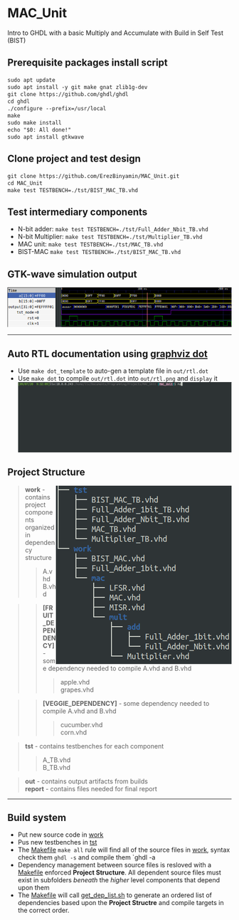 # MAC_Unit
Intro to GHDL with a basic Multiply and Accumulate with Build in Self Test (BIST)

## Prerequisite packages install script
```
sudo apt update
sudo apt install -y git make gnat zlib1g-dev
git clone https://github.com/ghdl/ghdl
cd ghdl
./configure --prefix=/usr/local
make
sudo make install
echo "$0: All done!"
sudo apt install gtkwave
```

## Clone project and test design
```
git clone https://github.com/ErezBinyamin/MAC_Unit.git
cd MAC_Unit
make test TESTBENCH=./tst/BIST_MAC_TB.vhd
```

## Test intermediary components
- N-bit adder: ```make test TESTBENCH=./tst/Full_Adder_Nbit_TB.vhd```  
- N-bit Multiplier: ```make test TESTBENCH=./tst/Multiplier_TB.vhd```  
- MAC unit: ```make test TESTBENCH=./tst/MAC_TB.vhd```  
- BIST-MAC ```make test TESTBENCH=./tst/BIST_MAC_TB.vhd```  

## GTK-wave simulation output
![output](report/gtkwave_output.png)

---
## Auto RTL documentation using [graphviz dot](https://graphviz.gitlab.io/download/)
- Use ```make dot_template``` to auto-gen a template file in ```out/rtl.dot```  
- Use ```make dot``` to compile ```out/rtl.dot``` into ```out/rtl.png``` and ```display``` it  
![Example](img/dot.gif)

## Project Structure

<img align="right" src="img/project_structure.png">

> **work** - contains project components organized in dependency structure
> > A.vhd  
> > B.vhd  


> > **\[FRUIT_DEPENDENCY\]**  - some dependency needed to compile A.vhd and B.vhd
> > > apple.vhd  
> > > grapes.vhd  


> > **\[VEGGIE_DEPENDENCY\]**  - some dependency needed to compile A.vhd and B.vhd
> > > cucumber.vhd  
> > > corn.vhd  

> **tst** - contains testbenches for each component  
> > A_TB.vhd  
> > B_TB.vhd  

> **out** - contains output artifacts from builds  
> **report** - contains files needed for final report  
---

## Build system
- Put new source code in [work](https://github.com/ErezBinyamin/MAC_Unit/tree/master/work)  
- Pus new testbenches in [tst](https://github.com/ErezBinyamin/MAC_Unit/tree/master/tst)  
- The [Makefile](https://github.com/ErezBinyamin/MAC_Unit/blob/master/Makefile) `make all` rule will find all of the source files in [work](https://github.com/ErezBinyamin/MAC_Unit/tree/master/work), syntax check them `ghdl -s` and compile them `ghdl -a  
- Dependency management between source files is resloved with a [Makefile](https://github.com/ErezBinyamin/MAC_Unit/blob/master/Makefile) enforced **Project Structure**. All dependent source files must exist in subfolders *beneath* the *higher* level components that depend upon them  
- The [Makefile](https://github.com/ErezBinyamin/MAC_Unit/blob/master/Makefile) will call [get_dep_list.sh](https://github.com/ErezBinyamin/MAC_Unit/blob/master/get_dep_list.sh) to generate an ordered list of dependencies based upon the **Project Structre** and compile targets in the correct order.
